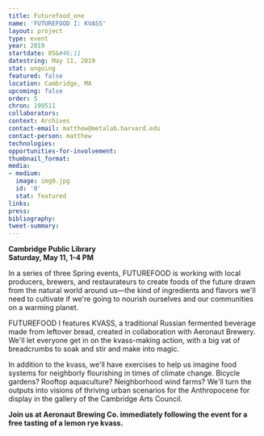 ```yaml
---
title: Futurefood_one
name: 'FUTUREFOOD I: KVASS'
layout: project
type: event
year: 2019
startdate: 05&#46;11
datestring: May 11, 2019
stat: ongoing
featured: false
location: Cambridge, MA
upcoming: false
order: 5
chron: 190511
collaborators: 
context: Archives
contact-email: matthew@metalab.harvard.edu
contact-person: matthew
technologies: 
opportunities-for-involvement: 
thumbnail_format: 
media:
- medium: 
  image: img0.jpg
  id: '0'
  stat: featured
links: 
press: 
bibliography: 
tweet-summary: 
---
```


**Cambridge Public Library<br />
Saturday, May 11, 1-4 PM**

In a series of three Spring events, FUTUREFOOD is working with local producers, brewers, and restaurateurs to create foods of the future drawn from the natural world around us—the kind of ingredients and flavors we'll need to cultivate if we're going to nourish ourselves and our communities on a warming planet.

FUTUREFOOD I features KVASS, a traditional Russian fermented beverage made from leftover bread, created in collaboration with Aeronaut Brewery. We'll let everyone get in on the  kvass-making action, with a big vat of breadcrumbs to soak and stir and make into magic. 

In addition to the kvass, we'll have exercises to help us imagine food systems for neighborly flourishing in times of climate change. Bicycle gardens? Rooftop aquaculture? Neighborhood wind farms? We'll turn the outputs into visions of thriving urban scenarios for the Anthropocene for display in the gallery of the Cambridge Arts Council.

**Join us at Aeronaut Brewing Co. immediately following the event for a free tasting of a lemon rye kvass.**



